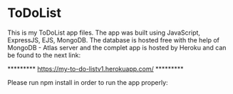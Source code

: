 # ToDoList

This is my ToDoList app files. The app was built using JavaScript, ExpressJS, EJS, MongoDB. The database is hosted free with the help of MongoDB - Atlas server and the complet app is hosted by Heroku and can be found to the next link:

********* https://my-to-do-listv1.herokuapp.com/ *********


Please run npm install in order to run the app properly: 

